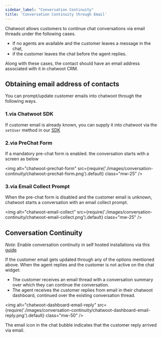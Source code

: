 ```yaml
---
sidebar_label: "Conversation Continuity"
title: 'Conversation Continuity through Email'
---
```


Chatwoot allows customers to continue chat conversations via email threads under the following cases.

- If no agents are available and the customer leaves a message in the chat,
- if the customer leaves the chat before the agent replies.

Along with these cases, the contact should have an email address associated with it in chatwoot CRM.

## Obtaining email address of contacts

You can prompt/update customer emails into chatwoot through the following ways.

### 1.via Chatwoot SDK

If customer email is already known, you can supply it into chatwoot via the `setUser` method in our [SDK](/product/channels/live-chat/sdk/setup)

### 2.via PreChat Form

If a mandatory pre-chat form is enabled. the conversation starts with a screen as below

<img alt="chatwoot-prechat-form" src={require('./images/conversation-continuity/chatwoot-prechat-form.png').default} class="mw-25" />

### 3.via Email Collect Prompt

When the pre-chat form is disabled and the customer email is unknown, chatwoot starts a conversation with an email collect prompt.

<img alt="chatwoot-email-collect" src={require('./images/conversation-continuity/chatwoot-email-collect.png').default} class="mw-25" />

## Conversation Continuity

_Note_: Enable conversation continuity in self hosted installations via this [guide](/self-hosted/configuration/features/email-channel/conversation-continuity)

If the customer email gets updated through any of the options mentioned above. When the agent replies and the customer is not active on the chat widget:

- The customer receives an email thread with a conversation summary over which they can continue the conversation.
- The agent receives the customer replies from email in their chatwoot dashboard, continued over the existing conversation thread.

<img alt="chatwoot-dashboard-email-reply" src={require('./images/conversation-continuity/chatwoot-dashboard-email-reply.png').default} class="mw-50" />

The email icon in the chat bubble indicates that the customer reply arrived via email.
